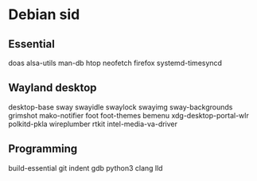 # Debian sid

## Essential
doas alsa-utils man-db
htop neofetch firefox systemd-timesyncd

## Wayland desktop
desktop-base sway swayidle swaylock swayimg sway-backgrounds grimshot mako-notifier foot foot-themes bemenu
xdg-desktop-portal-wlr polkitd-pkla wireplumber rtkit
intel-media-va-driver

## Programming
build-essential git indent gdb python3
clang lld
